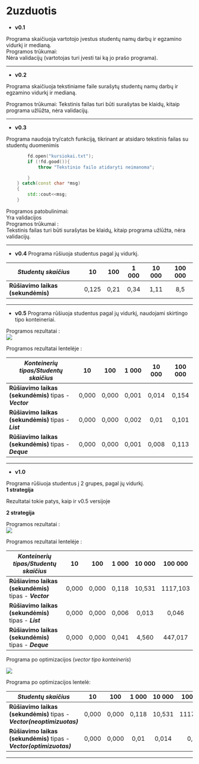 # 2uzduotis

* **v0.1**

Programa skaičiuoja vartotojo įvestus studentų namų darbų ir egzamino vidurkį ir medianą.\
Programos trūkumai:\
Nėra validacijų (vartotojas turi įvesti tai ką jo prašo programa).
___

* **v0.2**

Programa skaičiuoja tekstiniame faile surašytų studentų namų darbų ir egzamino vidurkį ir medianą.

Programos trūkumai:
Tekstinis failas turi būti surašytas be klaidų, kitaip programa užlūžta, nėra validacijų.
___
* **v0.3**

Programa naudoja try/catch funkciją, tikrinant ar atsidaro tekstinis failas su studentų duomenimis
```c++ try{
        fd.open("kursiokai.txt");
        if (!fd.good()){
            throw "Tekstinio failo atidaryti neimanoma";

        }
    } catch(const char *msg)
    {
        std::cout<<msg;
    }
```


Programos patobulinimai:\
Yra validacijos\
Programos trūkumai :\
Tekstinis failas turi būti surašytas be klaidų, kitaip programa užlūžta, nėra validacijų.
___
* **v0.4**
Programa rūšiuoja studentus pagal jų vidurkį.

|*Studentų skaičius*|10|100|1 000|10 000|100 000|
|---|:---:|:---:|:---:|:---:|:---:|
|**Rūšiavimo laikas (sekundėmis)**|0,125|0,21|0,34|1,11|8,5|
___
* **v0.5**
Programa rūšiuoja studentus pagal jų vidurkį, naudojami skirtingo tipo konteineriai.

Programos rezultatai :\
![](https://user-images.githubusercontent.com/45967745/54384676-7946be80-469d-11e9-8666-295833761994.JPG)

Programos rezultatai lentelėje : 


|*Konteinerių tipas/Studentų skaičius*|10|100|1 000|10 000|100 000|
|---|:---:|:---:|:---:|:---:|:---:|
**Rūšiavimo laikas (sekundėmis)** tipas - __*Vector*__|0,000|0,000|0,001|0,014|0,154     
**Rūšiavimo laikas (sekundėmis)** tipas - __*List*__|0,000|0,000|0,002|0,01|0,101
**Rūšiavimo laikas (sekundėmis)** tipas - __*Deque*__|0,000|0,000|0,001|0,008|0,113
___
* **v1.0**

Programa rūšiuoja studentus į 2 grupes, pagal jų vidurkį.\
__1 strategija__

Rezultatai tokie patys, kaip ir v0.5 versijoje 

__2 strategija__

Programos rezultatai :\
![](https://user-images.githubusercontent.com/45967745/54385769-160a5b80-46a0-11e9-871b-bf1a9ba7cb1a.JPG)

Programos rezultatai lentelėje : 

|*Konteinerių tipas/Studentų skaičius*|10|100|1 000|10 000|100 000|
|---|:---:|:---:|:---:|:---:|:---:|
**Rūšiavimo laikas (sekundėmis)** tipas - __*Vector*__|0,000|0,000|0,118|10,531|1117,103     
**Rūšiavimo laikas (sekundėmis)** tipas - __*List*__|0,000|0,000|0,006|0,013|0,046
**Rūšiavimo laikas (sekundėmis)** tipas - __*Deque*__|0,000|0,000|0,041|4,560|447,017

Programa po optimizacijos (*vector tipo konteineris*)

![](https://user-images.githubusercontent.com/45967745/54386159-04758380-46a1-11e9-94b3-658b4afb8c81.JPG)

Programa po optimizacijos lentelė:

|*Studentų skaičius*|10|100|1 000|10 000|100 000|
|---|:---:|:---:|:---:|:---:|:---:|
**Rūšiavimo laikas (sekundėmis)** tipas - __*Vector(neoptimizuotas)*__|0,000|0,000|0,118|10,531|1117,103     
**Rūšiavimo laikas (sekundėmis)** tipas - __*Vector(optimizuotas)*__|0,000|0,000|0,01|0,014|0,12
___

